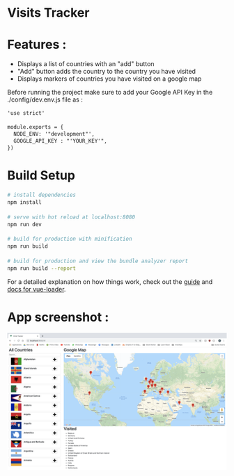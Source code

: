 # Visits Tracker

# Features : 
  - Displays a list of countries with an "add" button
  - "Add" button adds the country to the country you have visited
  - Displays markers of countries you have visited on a google map
  
Before running the project make sure to add your Google API Key in the ./config/dev.env.js file as : 
```
'use strict'

module.exports = {
  NODE_ENV: '"development"',
  GOOGLE_API_KEY : "'YOUR_KEY'",
})

```

# Build Setup

``` bash
# install dependencies
npm install

# serve with hot reload at localhost:8080
npm run dev

# build for production with minification
npm run build

# build for production and view the bundle analyzer report
npm run build --report
```

For a detailed explanation on how things work, check out the [guide](http://vuejs-templates.github.io/webpack/) and [docs for vue-loader](http://vuejs.github.io/vue-loader).

# App screenshot : 

![alt text](https://github.com/Pizzibee/visits_tracker_vue/blob/master/docs/screen.png)
